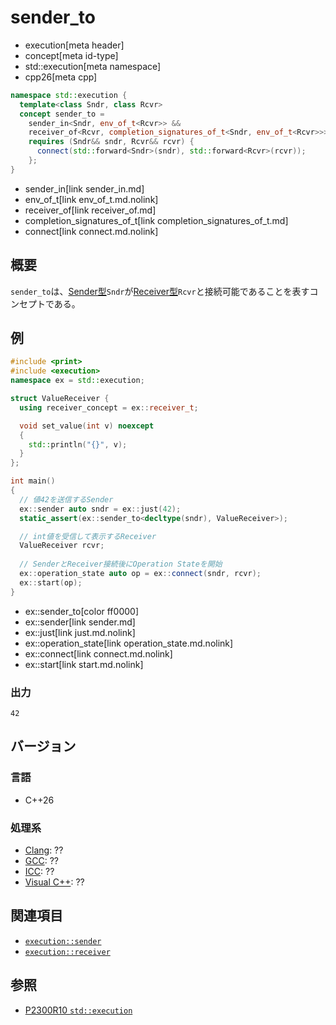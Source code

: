 # sender_to
* execution[meta header]
* concept[meta id-type]
* std::execution[meta namespace]
* cpp26[meta cpp]

```cpp
namespace std::execution {
  template<class Sndr, class Rcvr>
  concept sender_to =
    sender_in<Sndr, env_of_t<Rcvr>> &&
    receiver_of<Rcvr, completion_signatures_of_t<Sndr, env_of_t<Rcvr>>> &&
    requires (Sndr&& sndr, Rcvr&& rcvr) {
      connect(std::forward<Sndr>(sndr), std::forward<Rcvr>(rcvr));
    };
}
```
* sender_in[link sender_in.md]
* env_of_t[link env_of_t.md.nolink]
* receiver_of[link receiver_of.md]
* completion_signatures_of_t[link completion_signatures_of_t.md]
* connect[link connect.md.nolink]

## 概要
`sender_to`は、[Sender型](sender.md)`Sndr`が[Receiver型](receiver.md)`Rcvr`と接続可能であることを表すコンセプトである。


## 例
```cpp example
#include <print>
#include <execution>
namespace ex = std::execution;

struct ValueReceiver {
  using receiver_concept = ex::receiver_t;

  void set_value(int v) noexcept
  {
    std::println("{}", v);
  }
};

int main()
{
  // 値42を送信するSender
  ex::sender auto sndr = ex::just(42);
  static_assert(ex::sender_to<decltype(sndr), ValueReceiver>);

  // int値を受信して表示するReceiver
  ValueReceiver rcvr;
 
  // SenderとReceiver接続後にOperation Stateを開始
  ex::operation_state auto op = ex::connect(sndr, rcvr);
  ex::start(op);
}
```
* ex::sender_to[color ff0000]
* ex::sender[link sender.md]
* ex::just[link just.md.nolink]
* ex::operation_state[link operation_state.md.nolink]
* ex::connect[link connect.md.nolink]
* ex::start[link start.md.nolink]

### 出力
```
42
```


## バージョン
### 言語
- C++26

### 処理系
- [Clang](/implementation.md#clang): ??
- [GCC](/implementation.md#gcc): ??
- [ICC](/implementation.md#icc): ??
- [Visual C++](/implementation.md#visual_cpp): ??


## 関連項目
- [`execution::sender`](sender.md)
- [`execution::receiver`](receiver.md)


## 参照
- [P2300R10 `std::execution`](https://www.open-std.org/jtc1/sc22/wg21/docs/papers/2024/p2300r10.html)
